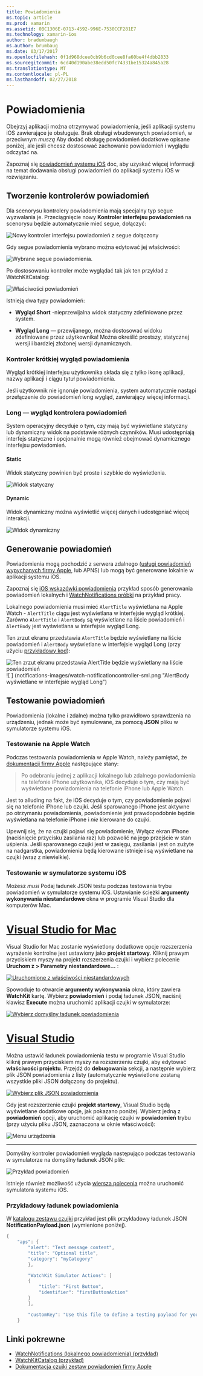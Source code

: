 ```yaml
---
title: Powiadomienia
ms.topic: article
ms.prod: xamarin
ms.assetid: 0BC1306E-0713-4592-996E-7530CCF281E7
ms.technology: xamarin-ios
author: bradumbaugh
ms.author: brumbaug
ms.date: 03/17/2017
ms.openlocfilehash: 0f1d968dcee0cb9b6cd0cee8fa60be4f4dbb2833
ms.sourcegitcommit: 6cd40d190abe38edd50fc74331be15324a845a28
ms.translationtype: MT
ms.contentlocale: pl-PL
ms.lasthandoff: 02/27/2018
---
```

# <a name="notifications"></a>Powiadomienia

Obejrzyj aplikacji można otrzymywać powiadomienia, jeśli aplikacji systemu iOS zawierające je obsługuje. Brak obsługi wbudowanych powiadomień, w przeciwnym *muszą* Aby dodać obsługę powiadomień dodatkowe opisane poniżej, ale jeśli chcesz dostosować zachowanie powiadomień i wyglądu odczytać na.

Zapoznaj się [powiadomień systemu iOS](~/ios/platform/user-notifications/deprecated/index.md) doc, aby uzyskać więcej informacji na temat dodawania obsługi powiadomień do aplikacji systemu iOS w rozwiązaniu.

## <a name="creating-notification-controllers"></a>Tworzenie kontrolerów powiadomień

Dla scenorysu kontrolery powiadomienia mają specjalny typ segue wyzwalania je. Przeciągnięcie nowy **Kontroler interfejsu powiadomień** na scenorysu będzie automatycznie mieć segue, dołączyć:

![](notifications-images/notification-storyboard1.png "Nowy kontroler interfejsu powiadomień z segue dołączony")

Gdy segue powiadomienia wybrano można edytować jej właściwości:

![](notifications-images/notification-storyboard2.png "Wybrane segue powiadomienia.")

Po dostosowaniu kontroler może wyglądać tak jak ten przykład z WatchKitCatalog:

![](notifications-images/notifications-segue.png "Właściwości powiadomień")


Istnieją dwa typy powiadomień:

- **Wygląd Short** -nieprzewijalna widok statyczny zdefiniowane przez system.

- **Wygląd Long** — przewijanego, można dostosować widoku zdefiniowane przez użytkownika! Można określić prostszy, statycznej wersji i bardziej złożonej wersji dynamicznych.

### <a name="short-look-notification-controller"></a>Kontroler krótkiej wygląd powiadomienia

Wygląd krótkiej interfejsu użytkownika składa się z tylko ikonę aplikacji, nazwy aplikacji i ciągu tytuł powiadomienia.

Jeśli użytkownik nie ignoruje powiadomienia, system automatycznie nastąpi przełączenie do powiadomień long wygląd, zawierający więcej informacji.


### <a name="long-look-notification-controller"></a>Long — wygląd kontrolera powiadomień

System operacyjny decyduje o tym, czy mają być wyświetlane statyczny lub dynamiczny widok na podstawie różnych czynników. Musi udostępniają interfejs statyczne i opcjonalnie mogą również obejmować dynamicznego interfejsu powiadomień.

#### <a name="static"></a>Static

Widok statyczny powinien być proste i szybkie do wyświetlenia.

![](notifications-images/notification-static.png "Widok statyczny")

#### <a name="dynamic"></a>Dynamic

Widok dynamiczny można wyświetlić więcej danych i udostępniać więcej interakcji.

![](notifications-images/notification-dynamic.png "Widok dynamiczny")


## <a name="generating-notifications"></a>Generowanie powiadomień

Powiadomienia mogą pochodzić z serwera zdalnego ([usługi powiadomień wypychanych firmy Apple](https://developer.apple.com/library/ios/documentation/NetworkingInternet/Conceptual/RemoteNotificationsPG/Chapters/ApplePushService.html), lub APNS) lub mogą być generowane lokalnie w aplikacji systemu iOS.

Zapoznaj się [iOS wskazówki powiadomienia](~/ios/platform/user-notifications/deprecated/local-notifications-in-ios-walkthrough.md) przykład sposób generowania powiadomień lokalnych i [WatchNotifications próbki](https://developer.xamarin.com/samples/monotouch/WatchKit/WatchNotifications/) na przykład pracy.

Lokalnego powiadomienia musi mieć `AlertTitle` wyświetlana na Apple Watch - `AlertTitle` ciągu jest wyświetlana w interfejsie wygląd krótkiej. Zarówno `AlertTitle` i `AlertBody` są wyświetlane na liście powiadomień i `AlertBody` jest wyświetlana w interfejsie wygląd Long.

Ten zrzut ekranu przedstawia `AlertTitle` będzie wyświetlany na liście powiadomień i `AlertBody` wyświetlane w interfejsie wygląd Long (przy użyciu [przykładowy kod](https://developer.xamarin.com/samples/monotouch/WatchKit/WatchNotifications/)):

![](notifications-images/watch-notificationslist-sml.png "Ten zrzut ekranu przedstawia AlertTitle będzie wyświetlany na liście powiadomień") ![ ] (notifications-images/watch-notificationcontroller-sml.png "AlertBody wyświetlane w interfejsie wygląd Long")

## <a name="testing-notifications"></a>Testowanie powiadomień

Powiadomienia (lokalne i zdalne) można tylko prawidłowo sprawdzenia na urządzeniu, jednak może być symulowane, za pomocą **JSON** pliku w symulatorze systemu iOS.

### <a name="testing-on-apple-watch"></a>Testowanie na Apple Watch

Podczas testowania powiadomienia w Apple Watch, należy pamiętać, że [dokumentacji firmy Apple](https://developer.apple.com/library/ios/documentation/General/Conceptual/WatchKitProgrammingGuide/BasicSupport.html) następujące stany:

> Po odebraniu jednej z aplikacji lokalnego lub zdalnego powiadomienia na telefonie iPhone użytkownika, iOS decyduje o tym, czy mają być wyświetlane powiadomienia na telefonie iPhone lub Apple Watch.

Jest to alluding na fakt, że iOS decyduje o tym, czy powiadomienie pojawi się na telefonie iPhone lub czujki. Jeśli sparowanego iPhone jest aktywne po otrzymaniu powiadomienia, powiadomienie jest prawdopodobnie będzie wyświetlana na telefonie iPhone i *nie* kierowane do czujki.

Upewnij się, że na czujki pojawi się powiadomienie, Wyłącz ekran iPhone (naciśnięcie przycisku zasilania raz) lub pozwolić na jego przejście w stan uśpienia. Jeśli sparowanego czujki jest w zasięgu, zasilania i jest on zużyte na nadgarstka, powiadomienia będą kierowane istnieje i są wyświetlane na czujki (wraz z niewielkie).

### <a name="testing-on-the-ios-simulator"></a>Testowanie w symulatorze systemu iOS

Możesz *musi* Podaj ładunek JSON testu podczas testowania trybu powiadomień w symulatorze systemu iOS. Ustawianie ścieżki **argumenty wykonywania niestandardowe** okna w programie Visual Studio dla komputerów Mac.

# <a name="visual-studio-for-mactabvsmac"></a>[Visual Studio for Mac](#tab/vsmac)

Visual Studio for Mac zostanie wyświetlony dodatkowe opcje rozszerzenia wyrażenie kontrolne jest ustawiony jako **projekt startowy**.
Kliknij prawym przyciskiem myszy na projekt rozszerzenia czujki i wybierz polecenie **Uruchom z > Parametry niestandardowe...** :
    
[![](notifications-images/runwith-customparams-sml.png "Uruchomione z właściwości niestandardowych")](notifications-images/runwith-customparams.png)
    
Spowoduje to otwarcie **argumenty wykonywania** okna, który zawiera **WatchKit** kartę. Wybierz **powiadomień** i podaj ładunek JSON, naciśnij klawisz **Execute** można uruchomić aplikacji czujki w symulatorze:
    
[![](notifications-images/runwith-execargs-sml.png "Wybierz domyślny ładunek powiadomienia")](notifications-images/runwith-execargs.png)

# <a name="visual-studiotabvswin"></a>[Visual Studio](#tab/vswin)

Można ustawić ładunek powiadomienia testu w programie Visual Studio kliknij prawym przyciskiem myszy na rozszerzeniu czujki, aby edytować **właściwości projektu**. Przejdź do **debugowania** sekcji, a następnie wybierz plik JSON powiadomienia z listy (automatycznie wyświetlone zostaną wszystkie pliki JSON dołączony do projektu).
    
[![](notifications-images/runwith-execargs-sml-vs.png "Wybierz plik JSON powiadomienia")](notifications-images/runwith-execargs-vs.png)

Gdy jest rozszerzenie czujki **projekt startowy**, Visual Studio będą wyświetlane dodatkowe opcje, jak pokazano poniżej. Wybierz jedną z **powiadomień** opcji, aby uruchomić aplikację czujki w **powiadomień** trybu (przy użyciu pliku JSON, zaznaczona w oknie właściwości):
    
![](notifications-images/runwith-vs.png "Menu urządzenia")

-----

Domyślny kontroler powiadomień wygląda następująco podczas testowania w symulatorze na domyślny ładunek JSON plik:

![](notifications-images/notification-debug-sml.png "Przykład powiadomień")

Istnieje również możliwość użycia [wiersza polecenia](~/ios/watchos/troubleshooting.md#command_line) można uruchomić symulatora systemu iOS.

### <a name="example-notification-payload"></a>Przykładowy ładunek powiadomienia

W [katalogu zestawu czujki](https://developer.xamarin.com/samples/monotouch/WatchKit/WatchKitCatalog/) przykład jest plik przykładowy ładunek JSON **NotificationPayload.json** (wymienione poniżej).

```csharp
{
    "aps": {
        "alert": "Test message content",
        "title": "Optional title",
        "category": "myCategory"
        },

        "WatchKit Simulator Actions": [
        {
            "title": "First Button",
            "identifier": "firstButtonAction"
        }
        ],

        "customKey": "Use this file to define a testing payload for your notifications. The aps dictionary specifies the category, alert text and title. The WatchKit Simulator Actions array can provide info for one or more action buttons in addition to the standard Dismiss button. Any other top level keys are custom payload. If you have multiple such JSON files in your project, you'll be able to choose between them in when selecting to debug the notification interface of your Watch App."
    }
```



## <a name="related-links"></a>Linki pokrewne

- [WatchNotifications (lokalnego powiadomienia) (przykład)](https://developer.xamarin.com/samples/monotouch/WatchKit/WatchNotifications/)
- [WatchKitCatalog (przykład)](https://developer.xamarin.com/samples/monotouch/WatchKit/WatchKitCatalog/)
- [Dokumentacja czujki zestaw powiadomień firmy Apple](https://developer.apple.com/library/ios/documentation/General/Conceptual/WatchKitProgrammingGuide/BasicSupport.html)
